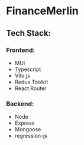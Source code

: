 # FinanceMerlin

## Tech Stack:

### Frontend:
- MUI
- Typescript
- Vite.js
- Redux Toolkit
- React Router

### Backend:
- Node
- Express
- Mongoose
- regression-js

